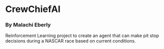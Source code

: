 # CrewChiefAI
### By Malachi Eberly

Reinforcement Learning project to create an agent that can make pit stop decisions during a NASCAR race based on current conditions.
